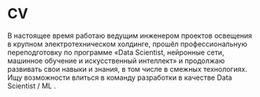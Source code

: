 # CV
В настоящее время работаю ведущим инженером проектов освещения в крупном электротехническом холдинге, прошёл профессиональную переподготовку по программе «Data Scientist, нейронные сети, машинное обучение и искусственный интеллект» и продолжаю развивать свои навыки и знания, в том числе в смежных технологиях. Ищу возможности влиться в команду разработки в качестве Data Scientist / ML .